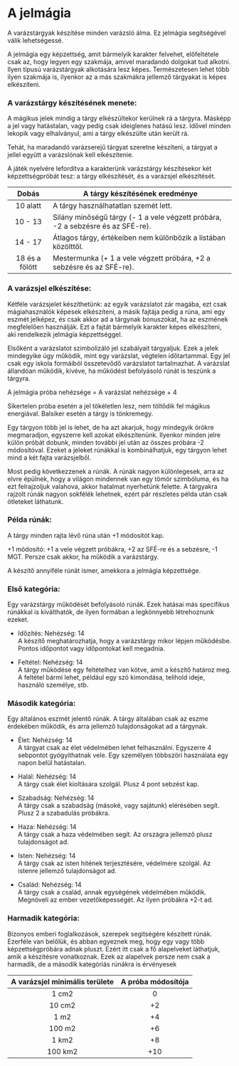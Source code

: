 # A jelmágia

A varázstárgyak készítése minden varázsló álma. Ez jelmágia segítségével válik lehetségessé.

A jelmágia egy képzettség, amit bármelyik karakter felvehet, előfeltétele csak az, hogy legyen egy szakmája, amivel maradandó dolgokat tud alkotni. Ilyen típusú varázstárgyak alkotására lesz képes. Természetesen lehet több ilyen szakmája is, ilyenkor az a más szakmákra jellemző tárgyakat is képes elkészíteni.

### A varázstárgy készítésének menete:
A mágikus jelek mindig a tárgy elkészültekor kerülnek rá a tárgyra. Másképp a jel vagy hatástalan, vagy pedig csak ideiglenes hatású lesz. Idővel minden lekopik vagy elhalványul, ami a tárgy elkészülte után került rá.

Tehát, ha maradandó varázserejű tárgyat szeretne készíteni, a tárgyat a jellel együtt a varázslónak kell elkészítenie.

A játék nyelvére lefordítva a karakterünk varázstárgy készítésekor két képzettségpróbát tesz: a tárgy elkészítését, és a varázsjel elkészítését.

Dobás|A tárgy készítésének eredménye
:---:|------------------------------
10 alatt|A tárgy használhatatlan szemét lett.
10 - 13|Silány minőségű tárgy (- 1 a vele végzett próbára, -2 a sebzésre és az SFÉ-re).
14 - 17|Átlagos tárgy, értékeiben nem különbözik a listában közölttől.
18 és a fölött|Mestermunka (+ 1 a vele végzett próbára, +2 a sebzésre és az SFÉ-re).

### A varázsjel elkészítése:

Kétféle varázsjelet készíthetünk: az egyik varázslatot zár magába, ezt csak mágiahasználók képesek elkészíteni, a másik fajtája pedig a rúna, ami egy eszmét jelképez, és csak akkor ad a tárgynak bonuszokat, ha az eszmének megfelelően használják. Ezt a fajtát bármelyik karakter képes elkészíteni, aki rendelkezik jelmágia képzettséggel.

Elsőként a varázslatot szimbolizáló jel szabályait tárgyaljuk. Ezek a jelek mindegyike úgy működik, mint egy varázslat, végtelen időtartammal. Egy jel csak egy iskola formáiból összetevődő varázslatot tartalmazhat. A varázslat állandóan működik, kivéve, ha működést befolyásoló rúnát is teszünk a tárgyra.

A jelmágia próba nehézsége = A varázslat nehézsége + 4

Sikertelen próba esetén a jel tökéletlen lesz, nem töltődik fel mágikus energiával. Balsiker esetén a tárgy is tönkremegy.

Egy tárgyon több jel is lehet, de ha azt akarjuk, hogy mindegyik örökre megmaradjon, egyszerre kell azokat elkészítenünk. Ilyenkor minden jelre külön próbát dobunk, minden további jel után az összes próbára -2 módosítóval. Ezeket a jeleket rúnákkal is kombinálhatjuk, egy tárgyon lehet mind a két fajta varázsjelből.

Most pedig következzenek a rúnák. A rúnák nagyon különlegesek, arra az elvre épülnek, hogy a világon mindennek van egy tömör szimbóluma, és ha ezt felrajzoljuk valahova, akkor hatalmat nyerhetünk felette. A tárgyakra rajzolt rúnák nagyon sokfélék lehetnek, ezért pár részletes példa után csak ötleteket láthatunk.

### Példa rúnák:

A tárgy minden rajta lévő rúna után +1 módosítót kap.

+1 módosító: +1 a vele végzett próbákra, +2 az SFÉ-re és a sebzésre, -1 MGT. Persze csak akkor, ha működik a varázstárgy.

A készítő annyiféle rúnát ismer, amekkora a jelmágia képzettsége.

### Első kategória:

Egy varázstárgy működését befolyásoló rúnák. Ezek hatásai más specifikus rúnákkal is kiválthatók, de ilyen formában a legkönnyebb létrehoznunk ezeket.

- Időzítés:
Nehézség: 14  
A készítő meghatározhatja, hogy a varázstárgy mikor lépjen működésbe. Pontos időpontot vagy időpontokat kell megadnia. 

- Feltétel:
Nehézség: 14  
A tárgy működése egy feltételhez van kötve, amit a készítő határoz meg. A feltétel bármi lehet, például egy szó kimondása, telihold ideje, használó személye, stb.

### Második kategória:

Egy általános eszmét jelentő rúnák. A tárgy általában csak az eszme érdekében működik, és arra jellemző tulajdonságokat ad a tárgynak.

- Élet:
Nehézség: 14  
A tárgyat csak az élet védelmében lehet felhasználni. Egyszerre 4 sebpontot gyógyíthatnak vele. Egy személyen többszöri használata egy napon belül hatástalan.

- Halál:
Nehézség: 14  
A tárgy csak élet kioltására szolgál. Plusz 4 pont sebzést kap.

- Szabadság:
Nehézség: 14  
A tárgy csak a szabadság (másoké, vagy sajátunk) elérésében segít. Plusz 2 a szabadulás próbákra.

- Haza:
Nehézség: 14  
A tárgy csak a haza védelmében segít. Az országra jellemző plusz tulajdonságot ad.

- Isten:
Nehézség: 14  
A tárgy csak az isten hitének terjesztésére, védelmére szolgál. Az istenre jellemző tulajdonságot ad.

- Család:
Nehézség: 14  
A tárgy csak a család, annak egységének védelmében működik. Megnöveli az ember vezetőképességét. Az ilyen próbákra +2-t ad.

### Harmadik kategória:

Bizonyos emberi foglalkozások, szerepek segítségére készített rúnák. Ezerféle van belőlük, és abban egyeznek meg, hogy egy vagy több képzettségpróbára adnak pluszt. Ezért itt csak a fő alapelveket láthatjuk, amik a készítésre vonatkoznak. Ezek az alapelvek persze nem csak a harmadik, de a második kategóriás rúnákra is érvényesek

A varázsjel minimális területe|A próba módosítója
:----------------------------:|:----------------:
1 cm2|0
10 cm2|+2
1 m2|+4
100 m2|+6
1 km2|+8
100 km2|+10